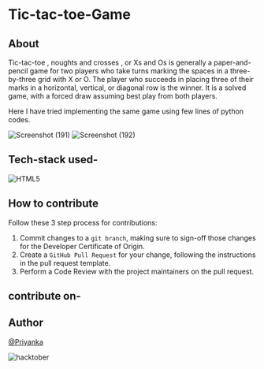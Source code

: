 # Tic-tac-toe-Game

## About

Tic-tac-toe , noughts and crosses , or Xs and Os  is generally  a paper-and-pencil game for two players who take turns marking the spaces in a three-by-three grid with X or O. The player who succeeds in placing three of their marks in a horizontal, vertical, or diagonal row is the winner. It is a solved game, with a forced draw assuming best play from both players.

Here I have tried implementing the same game using few lines of python codes.

![Screenshot (191)](https://user-images.githubusercontent.com/66913821/136674492-c0883d78-c440-4328-853d-c084fd2aedd5.png)
![Screenshot (192)](https://user-images.githubusercontent.com/66913821/136674496-6c53620e-dc22-41f5-864d-e6fb13961b60.png)

 
## Tech-stack used-

<img alt="HTML5" src="https://img.shields.io/badge/python-grey?&style=for-the-badge&logo=python&logoColor=blue" >


## How to contribute
Follow these 3 step process for contributions:

1. Commit changes to a `git branch`, making sure to sign-off those changes for the Developer Certificate of Origin.
2. Create a `GitHub Pull Request` for your change, following the instructions in the pull request template.
3. Perform a Code Review with the project maintainers on the pull request.


## contribute on-




## Author
[@Priyanka](https://github.com/Priyanka142806)

![hacktober](https://hacktoberfest.digitalocean.com/_nuxt/img/logo-hacktoberfest-full2.aa1e9d9.svg)

